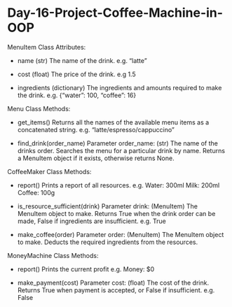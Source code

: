 # Day-16-Project-Coffee-Machine-in-OOP


MenuItem Class
Attributes:
- name
(str) The name of the drink.
e.g. “latte”

- cost
(float) The price of the drink.
e.g 1.5

- ingredients
(dictionary) The ingredients and amounts required to make the drink.
e.g. {“water”: 100, “coffee”: 16}


Menu Class
Methods:
- get_items()
Returns all the names of the available menu items as a concatenated string.
e.g. “latte/espresso/cappuccino”

- find_drink(order_name)
Parameter order_name: (str) The name of the drinks order.
Searches the menu for a particular drink by name. Returns a MenuItem object if it exists,
otherwise returns None.



CoffeeMaker Class
Methods:
- report()
Prints a report of all resources.
e.g.
Water: 300ml
Milk: 200ml
Coffee: 100g

- is_resource_sufficient(drink)
Parameter drink: (MenuItem) The MenuItem object to make.
Returns True when the drink order can be made, False if ingredients are insufficient.
e.g.
True

- make_coffee(order)
Parameter order: (MenuItem) The MenuItem object to make.
Deducts the required ingredients from the resources.



MoneyMachine Class
Methods:
- report()
Prints the current profit
e.g.
Money: $0

- make_payment(cost)
Parameter cost: (float) The cost of the drink.
Returns True when payment is accepted, or False if insufficient.
e.g. False
